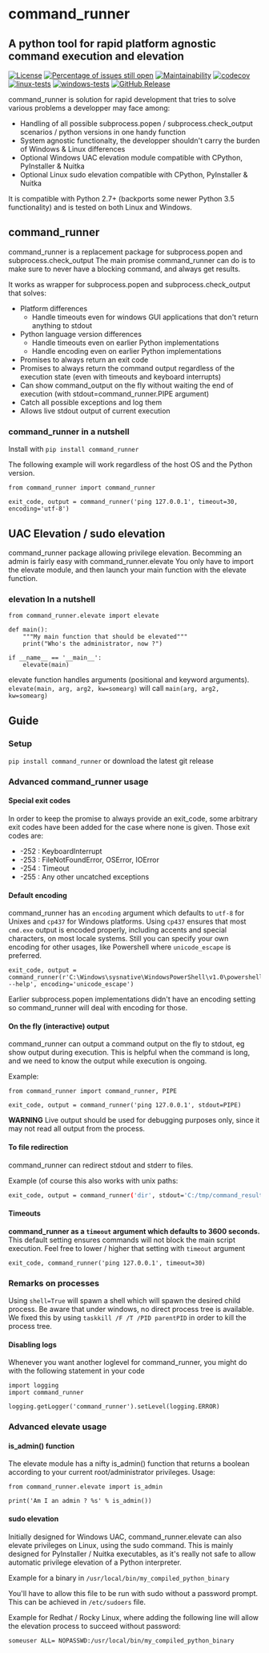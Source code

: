 # command_runner
## A python tool for rapid platform agnostic command execution and elevation

[![License](https://img.shields.io/badge/License-BSD%203--Clause-blue.svg)](https://opensource.org/licenses/BSD-3-Clause)
[![Percentage of issues still open](http://isitmaintained.com/badge/open/netinvent/command_runner.svg)](http://isitmaintained.com/project/netinvent/command_runner "Percentage of issues still open")
[![Maintainability](https://api.codeclimate.com/v1/badges/defbe10a354d3705f287/maintainability)](https://codeclimate.com/github/netinvent/command_runner/maintainability)
[![codecov](https://codecov.io/gh/netinvent/command_runner/branch/master/graph/badge.svg?token=rXqlphOzMh)](https://codecov.io/gh/netinvent/command_runner)
[![linux-tests](https://github.com/netinvent/command_runner/actions/workflows/linux.yaml/badge.svg)](https://github.com/netinvent/command_runner/actions/workflows/linux.yaml)
[![windows-tests](https://github.com/netinvent/command_runner/actions/workflows/windows.yaml/badge.svg)](https://github.com/netinvent/command_runner/actions/workflows/windows.yaml)
[![GitHub Release](https://img.shields.io/github/release/netinvent/command_runner.svg?label=Latest)](https://github.com/netinvent/command_runner/releases/latest)


command_runner is solution for rapid development that tries to solve various problems a developper may face among:
   - Handling of all possible subprocess.popen / subprocess.check_output scenarios / python versions in one handy function
   - System agnostic functionalty, the developper shouldn't carry the burden of Windows & Linux differences
   - Optional Windows UAC elevation module compatible with CPython, PyInstaller & Nuitka
   - Optional Linux sudo elevation compatible with CPython, PyInstaller & Nuitka

It is compatible with Python 2.7+ (backports some newer Python 3.5 functionality) and is tested on both Linux and Windows.


## command_runner

command_runner is a replacement package for subprocess.popen and subprocess.check_output
The main promise command_runner can do is to make sure to never have a blocking command, and always get results.

It works as wrapper for subprocess.popen and subprocess.check_output that solves:
   - Platform differences
      - Handle timeouts even for windows GUI applications that don't return anything to stdout
   - Python language version differences
      - Handle timeouts even on earlier Python implementations
      - Handle encoding even on earlier Python implementations
   - Promises to always return an exit code
   - Promises to always return the command output regardless of the execution state (even with timeouts and keyboard interrupts)
   - Can show command_output on the fly without waiting the end of execution (with stdout=command_runner.PIPE argument)
   - Catch all possible exceptions and log them
   - Allows live stdout output of current execution


   
### command_runner in a nutshell

Install with `pip install command_runner`

The following example will work regardless of the host OS and the Python version.

```
from command_runner import command_runner

exit_code, output = command_runner('ping 127.0.0.1', timeout=30, encoding='utf-8')
```



## UAC Elevation / sudo elevation

command_runner package allowing privilege elevation.
Becomming an admin is fairly easy with command_runner.elevate
You only have to import the elevate module, and then launch your main function with the elevate function.

### elevation In a nutshell

```
from command_runner.elevate import elevate

def main():
    """My main function that should be elevated"""
    print("Who's the administrator, now ?")

if __name__ == '__main__':
    elevate(main)
```

elevate function handles arguments (positional and keyword arguments).
`elevate(main, arg, arg2, kw=somearg)` will call `main(arg, arg2, kw=somearg)`


## Guide

### Setup

`pip install command_runner` or download the latest git release


### Advanced command_runner usage


#### Special exit codes

In order to keep the promise to always provide an exit_code, some arbitrary exit codes have been added for the case where none is given.
Those exit codes are:

- -252 : KeyboardInterrupt
- -253 : FileNotFoundError, OSError, IOError
- -254 : Timeout
- -255 : Any other uncatched exceptions

#### Default encoding

command_runner has an `encoding` argument which defaults to `utf-8` for Unixes and `cp437` for Windows platforms.
Using `cp437` ensures that most `cmd.exe` output is encoded properly, including accents and special characters, on most locale systems.
Still you can specify your own encoding for other usages, like Powershell where `unicode_escape` is preferred.

```
exit_code, output = command_runner(r'C:\Windows\sysnative\WindowsPowerShell\v1.0\powershell.exe --help', encoding='unicode_escape')
```

Earlier subprocess.popen implementations didn't have an encoding setting so command_runner will deal with encoding for those.

#### On the fly (interactive) output

command_runner can output a command output on the fly to stdout, eg show output during execution.
This is helpful when the command is long, and we need to know the output while execution is ongoing.

Example:

```
from command_runner import command_runner, PIPE

exit_code, output = command_runner('ping 127.0.0.1', stdout=PIPE)
```

**WARNING** Live output should be used for debugging purposes only, since it may not read all output from the process.

#### To file redirection

command_runner can redirect stdout and stderr to files.

Example (of course this also works with unix paths:

```bash
exit_code, output = command_runner('dir', stdout='C:/tmp/command_result', stderr='C:/tmp/command_error'
```

#### Timeouts

**command_runner as a `timeout` argument which defaults to 3600 seconds.**
This default setting ensures commands will not block the main script execution.
Feel free to lower / higher that setting with `timeout` argument

```
exit_code, command_runner('ping 127.0.0.1', timeout=30)
```

### Remarks on processes

Using `shell=True` will spawn a shell which will spawn the desired child process.
Be aware that under windows, no direct process tree is available.
We fixed this by using `taskkill /F /T /PID parentPID` in order to kill the process tree.


#### Disabling logs

Whenever you want another loglevel for command_runner, you might do with the following statement in your code

```
import logging
import command_runner

logging.getLogger('command_runner').setLevel(logging.ERROR)
```

### Advanced elevate usage

#### is_admin() function

The elevate module has a nifty is_admin() function that returns a boolean according to your current root/administrator privileges.
Usage:

```
from command_runner.elevate import is_admin

print('Am I an admin ? %s' % is_admin())
```

#### sudo elevation

Initially designed for Windows UAC, command_runner.elevate can also elevate privileges on Linux, using the sudo command.
This is mainly designed for PyInstaller / Nuitka executables, as it's really not safe to allow automatic privilege elevation of a Python interpreter.

Example for a binary in `/usr/local/bin/my_compiled_python_binary`

You'll have to allow this file to be run with sudo without a password prompt.
This can be achieved in `/etc/sudoers` file.

Example for Redhat / Rocky Linux, where adding the following line will allow the elevation process to succeed without password:
```
someuser ALL= NOPASSWD:/usr/local/bin/my_compiled_python_binary
```
